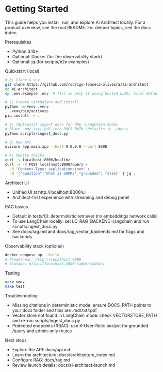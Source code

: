 # Getting Started

This guide helps you install, run, and explore AI Architect locally. For a product overview, see the root README. For deeper topics, see the docs index.

Prerequisites
- Python 3.10+
- Optional: Docker (for the observability stack)
- Optional: jq (for scripts/e2e examples)

Quickstart (local)
```bash
# 0) Clone & env
git clone https://github.com/rodrigo-fonseca-oliveira/ai-architect
cd ai-architect
cp .env.example .env  # fill in only if using hosted LLMs; local defaults work

# 1) Create virtualenv and install
python -m venv .venv
. .venv/bin/activate
pip install -e .

# 2) (Optional) Ingest docs for RAG (LangChain mode)
# Place .md/.txt/.pdf into DOCS_PATH (defaults to ./docs)
python scripts/ingest_docs.py

# 3) Run API
uvicorn app.main:app --host 0.0.0.0 --port 8000

# 4) Sanity checks
curl -s localhost:8000/healthz
curl -s -X POST localhost:8000/query \
  -H "Content-Type: application/json" \
  -d '{"question":"What is GDPR?","grounded": false}' | jq .
```

Architect UI
- Unified UI at http://localhost:8000/ui
- Architect-first experience with streaming and debug panel

RAG basics
- Default in tests/CI: deterministic retriever (no embeddings network calls)
- To use LangChain locally: set LC_RAG_BACKEND=langchain and run scripts/ingest_docs.py
- See docs/rag.md and docs/rag_vector_backends.md for flags and backends

Observability stack (optional)
```bash
docker compose up --build
# Prometheus: http://localhost:9090
# Grafana: http://localhost:3000 (admin/admin)
```

Testing
```bash
make venv
make test
```

Troubleshooting
- Missing citations in deterministic mode: ensure DOCS_PATH points to your docs folder and files are .md/.txt/.pdf
- Vector store not found in LangChain mode: check VECTORSTORE_PATH and re-run scripts/ingest_docs.py
- Protected endpoints (RBAC): use X-User-Role: analyst for grounded /query and admin-only routes

Next steps
- Explore the API: docs/api.md
- Learn the architecture: docs/architecture_index.md
- Configure RAG: docs/rag.md
- Review launch details: docs/ai-architect-launch.md
